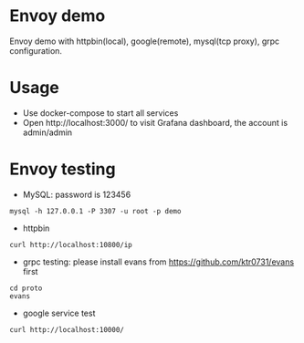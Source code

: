 Envoy demo
==========
Envoy demo with httpbin(local), google(remote), mysql(tcp proxy), grpc configuration.

# Usage

* Use docker-compose to start all services
* Open http://localhost:3000/ to visit Grafana dashboard, the account is admin/admin

# Envoy testing

* MySQL: password is 123456

```
mysql -h 127.0.0.1 -P 3307 -u root -p demo
```

* httpbin

```
curl http://localhost:10800/ip
```

* grpc testing: please install evans from https://github.com/ktr0731/evans first

```
cd proto
evans
```

* google service test

```
curl http://localhost:10000/
```



